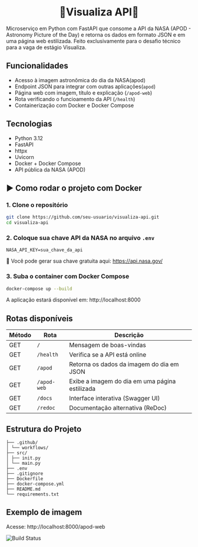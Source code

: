 <h1 align="center"> 💫Visualiza API🔭</h1>

Microserviço em Python com FastAPI que consome a API da NASA (APOD - Astronomy Picture of the Day) e retorna os dados em formato JSON e em uma página web estilizada.
Feito exclusivamente para o desafio técnico para a vaga de estágio Visualiza.

## Funcionalidades
-  Acesso à imagem astronômica do dia da NASA(apod)
-  Endpoint JSON para integrar com outras aplicações(`apod`)
-  Página web com imagem, título e explicação (`/apod-web`)
-  Rota verificando o funcioamento da API (`/health`)
-  Containerização com Docker e Docker Compose

## Tecnologias

- Python 3.12
- FastAPI
- httpx
- Uvicorn
- Docker + Docker Compose
- API pública da NASA (APOD)

## ▶️ Como rodar o projeto com Docker

### 1. Clone o repositório
```bash
git clone https://github.com/seu-usuario/visualiza-api.git
cd visualiza-api
```

### 2. Coloque sua chave API da NASA no arquivo `.env`
```env
NASA_API_KEY=sua_chave_da_api
```
🔑 Você pode gerar sua chave gratuita aqui: https://api.nasa.gov/

### 3. Suba o container com Docker Compose
```bash
docker-compose up --build
```
A aplicação estará disponível em:
 http://localhost:8000

##  Rotas disponíveis

| Método | Rota         | Descrição                                        |
|--------|--------------|--------------------------------------------------|
| GET    | `/`          | Mensagem de boas-vindas                          |
| GET    | `/health`    | Verifica se a API está online                    |
| GET    | `/apod`      | Retorna os dados da imagem do dia em JSON       |
| GET    | `/apod-web`  | Exibe a imagem do dia em uma página estilizada  |
| GET    | `/docs`      | Interface interativa (Swagger UI)               |
| GET    | `/redoc`     | Documentação alternativa (ReDoc)                |

## Estrutura do Projeto
```
├── .github/
│ └── workflows/
├── src/
│ ├── init.py
│ └── main.py
├── .env
├── .gitignore
├── Dockerfile
├── docker-compose.yml
├── README.md
└── requirements.txt
```

##  Exemplo de imagem 
Acesse: http://localhost:8000/apod-web

![Build Status](https://github.com/Rafaela-Heer/DesafioVisualiza/actions/workflows/main.yml/badge.svg)
